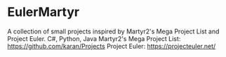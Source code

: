 # EulerMartyr
A collection of small projects inspired by Martyr2's Mega Project List and Project Euler. 
C#, Python, Java
Martyr2's Mega Project List: https://github.com/karan/Projects
Project Euler: https://projecteuler.net/
